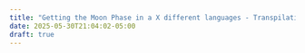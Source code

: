 ```yaml
---
title: "Getting the Moon Phase in a X different languages - Transpilation and Speed"
date: 2025-05-30T21:04:02-05:00
draft: true
---
```


